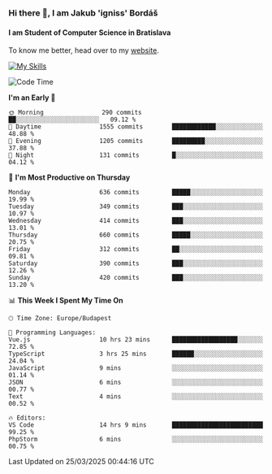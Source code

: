 ### Hi there 👋, I am Jakub 'igniss' Bordáš

#### I am Student of Computer Science in Bratislava
To know me better, head over to my [website](https://bordas.sk).

[![My Skills](https://skillicons.dev/icons?i=js,typescript,html,css,figma,svelte,vue,next,postgresql,nest,express,nodejs)](https://bordas.sk)


<!--START_SECTION:waka-->
![Code Time](http://img.shields.io/badge/Code%20Time-1%2C749%20hrs%2027%20mins-blue)

**I'm an Early 🐤** 

```text
🌞 Morning                290 commits         ██░░░░░░░░░░░░░░░░░░░░░░░   09.12 % 
🌆 Daytime                1555 commits        ████████████░░░░░░░░░░░░░   48.88 % 
🌃 Evening                1205 commits        █████████░░░░░░░░░░░░░░░░   37.88 % 
🌙 Night                  131 commits         █░░░░░░░░░░░░░░░░░░░░░░░░   04.12 % 
```
📅 **I'm Most Productive on Thursday** 

```text
Monday                   636 commits         █████░░░░░░░░░░░░░░░░░░░░   19.99 % 
Tuesday                  349 commits         ███░░░░░░░░░░░░░░░░░░░░░░   10.97 % 
Wednesday                414 commits         ███░░░░░░░░░░░░░░░░░░░░░░   13.01 % 
Thursday                 660 commits         █████░░░░░░░░░░░░░░░░░░░░   20.75 % 
Friday                   312 commits         ██░░░░░░░░░░░░░░░░░░░░░░░   09.81 % 
Saturday                 390 commits         ███░░░░░░░░░░░░░░░░░░░░░░   12.26 % 
Sunday                   420 commits         ███░░░░░░░░░░░░░░░░░░░░░░   13.20 % 
```


📊 **This Week I Spent My Time On** 

```text
🕑︎ Time Zone: Europe/Budapest

💬 Programming Languages: 
Vue.js                   10 hrs 23 mins      ██████████████████░░░░░░░   72.85 % 
TypeScript               3 hrs 25 mins       ██████░░░░░░░░░░░░░░░░░░░   24.04 % 
JavaScript               9 mins              ░░░░░░░░░░░░░░░░░░░░░░░░░   01.14 % 
JSON                     6 mins              ░░░░░░░░░░░░░░░░░░░░░░░░░   00.77 % 
Text                     4 mins              ░░░░░░░░░░░░░░░░░░░░░░░░░   00.52 % 

🔥 Editors: 
VS Code                  14 hrs 9 mins       █████████████████████████   99.25 % 
PhpStorm                 6 mins              ░░░░░░░░░░░░░░░░░░░░░░░░░   00.75 % 
```


 Last Updated on 25/03/2025 00:44:16 UTC
<!--END_SECTION:waka-->
